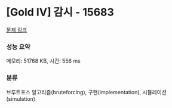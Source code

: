 # [Gold IV] 감시 - 15683 

[문제 링크](https://www.acmicpc.net/problem/15683) 

### 성능 요약

메모리: 51768 KB, 시간: 556 ms

### 분류

브루트포스 알고리즘(bruteforcing), 구현(implementation), 시뮬레이션(simulation)

